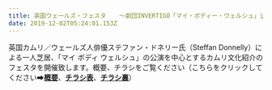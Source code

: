 ```yaml
---
title: 英国ウェールズ・フェスタ  　～劇団INVERTIGO「マイ・ボディー・ウェルシュ」公演会開催のお知らせ
date: 2019-12-02T05:24:01.153Z
---
```

英国カムリ／ウェールズ人俳優ステファン・ドネリー氏（Steffan Donnelly）による一人芝居、「マイ ボディ ウェルシュ」の公演を中心とするカムリ文化紹介のフェスタを開催致します。概要、チラシをご覧ください（こちらをクリックしてください➡[**概要**](https://drive.google.com/open?id=1WNwDmuvPRrZLpKi2eU9AKLm4KlXMPqzV)、[**チラシ表**](https://drive.google.com/open?id=1ZG-CgagRWAlYA0tZbaRBMHsU4-Dr7rw3)、[**チラシ裏**](https://drive.google.com/open?id=1CPQM5BuY_FHBwZm_geZcA6bG1u6noW8U)）
